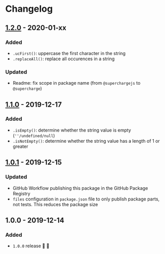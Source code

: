 # Changelog


## [1.2.0](https://github.com/superchargejs/strings/compare/v1.1.0...v1.2.0) - 2020-01-xx

### Added
- `.ucFirst()`: uppercase the first character in the string
- `.replaceAll()`: replace all occurences in a string

### Updated
- Readme: fix scope in package name (from `@superchargejs` to `@supercharge`)


## [1.1.0](https://github.com/superchargejs/strings/compare/v1.0.1...v1.1.0) - 2019-12-17

### Added
- `.isEmpty()`: determine whether the string value is empty (`''/undefined/null`)
- `.isNotEmpty()`:  determine whether the string value has a length of 1 or greater


## [1.0.1](https://github.com/superchargejs/strings/compare/v1.0.0...v1.0.1) - 2019-12-15

### Updated
- GitHub Workflow publishing this package in the GitHub Package Registry
- `files` configuration in `package.json` file to only publish package parts, not tests. This reduces the package size


## 1.0.0 - 2019-12-14

### Added
- `1.0.0` release 🚀 🎉
